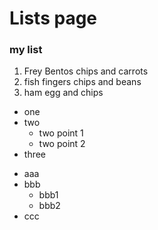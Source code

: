 # Lists page

### my list

1. Frey Bentos chips and carrots
2. fish fingers chips and beans
3. ham egg and chips


- one
- two
  - two point 1
  - two point 2
- three

* aaa
* bbb
  * bbb1
  * bbb2
* ccc

